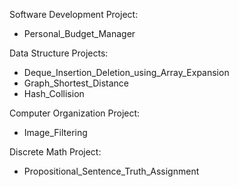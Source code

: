 Software Development Project:
- Personal_Budget_Manager

Data Structure Projects:
- Deque_Insertion_Deletion_using_Array_Expansion
- Graph_Shortest_Distance
- Hash_Collision

Computer Organization Project:
- Image_Filtering

Discrete Math Project:
- Propositional_Sentence_Truth_Assignment
